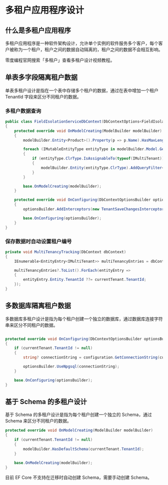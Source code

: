 # 多租户应用程序设计

## 什么是多租户应用程序

多租户应用程序是一种软件架构设计，允许单个实例的软件服务多个客户，每个客户被称为一个租户，租户之间的数据自动隔离的，租户之间的数据不会相互影响。

零度编程官网搜索「多租户」查看多租户设计视频教程。

## 单表多字段隔离租户数据

单表多租户设计是指在一个表中存储多个租户的数据，通过在表中增加一个租户 TenantId 字段来区分不同租户的数据。

### 多租户数据查询

```csharp
public class FieldIsolationServiceDbContext(DbContextOptions<FieldIsolationServiceDbContext> options, ICurrentTenant currentTenant) : DbContext(options)
{
    protected override void OnModelCreating(ModelBuilder modelBuilder)
    {
        modelBuilder.Entity<Product>().Property(p => p.Name).HasMaxLength(32);

        foreach (IMutableEntityType entityType in modelBuilder.Model.GetEntityTypes())
        {
            if (entityType.ClrType.IsAssignableTo(typeof(IMultiTenant)))
            {
                modelBuilder.Entity(entityType.ClrType).AddQueryFilter<IMultiTenant>(e => e.TenantId == currentTenant.TenantId);
            }
        }

        base.OnModelCreating(modelBuilder);
    }

    protected override void OnConfiguring(DbContextOptionsBuilder optionsBuilder)
    {
        optionsBuilder.AddInterceptors(new TenantSaveChangesInterceptor(currentTenant));

        base.OnConfiguring(optionsBuilder);
    }
}
```

### 保存数据时自动设置租户编号

```csharp
private void MultiTenancyTracking(DbContext dbContext)
{
    IEnumerable<EntityEntry<IMultiTenant>> multiTenancyEntries = dbContext.ChangeTracker.Entries<IMultiTenant>().Where(entry => entry.State == EntityState.Added || entry.State == EntityState.Modified);

    multiTenancyEntries?.ToList().ForEach(entityEntry =>
    {
        entityEntry.Entity.TenantId ??= currentTenant.TenantId;
    });
}
```

## 多数据库隔离租户数据

多数据库多租户设计是指为每个租户创建一个独立的数据库，通过数据库连接字符串来区分不同租户的数据。


```csharp

protected override void OnConfiguring(DbContextOptionsBuilder optionsBuilder)
{
    if (currentTenant.TenantId != null)
    {
        string? connectionString = configuration.GetConnectionString(currentTenant.TenantId);

        optionsBuilder.UseNpgsql(connectionString);
    }

    base.OnConfiguring(optionsBuilder);
}
```

## 基于 Schema 的多租户设计

基于 Schema 的多租户设计是指为每个租户创建一个独立的 Schema，通过 Schema 来区分不同租户的数据。

```csharp
protected override void OnModelCreating(ModelBuilder modelBuilder)
{
    if (currentTenant.TenantId != null)
    {
        modelBuilder.HasDefaultSchema(currentTenant.TenantId);
    }

    base.OnModelCreating(modelBuilder);
}
```

目前 EF Core 不支持在迁移时自动创建 Schema，需要手动创建 Schema。

